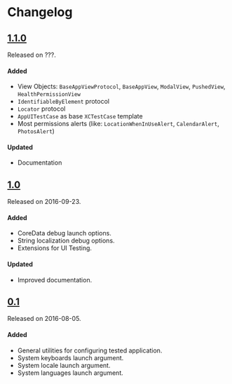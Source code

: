 # Changelog

## [1.1.0](https://github.com/PGSSoft/AutoMate/releases/tag/1.1.0)
Released on ???.

#### Added
- View Objects: `BaseAppViewProtocol`, `BaseAppView`, `ModalView`, `PushedView`, `HealthPermissionView`
- `IdentifiableByElement` protocol
- `Locator` protocol
- `AppUITestCase` as base `XCTestCase` template
- Most permissions alerts (like: `LocationWhenInUseAlert`, `CalendarAlert`, `PhotosAlert`)

#### Updated
- Documentation

## [1.0](https://github.com/PGSSoft/AutoMate/releases/tag/1.0)
Released on 2016-09-23.

#### Added
- CoreData debug launch options.
- String localization debug options.
- Extensions for UI Testing.

#### Updated
- Improved documentation.

## [0.1](https://github.com/PGSSoft/AutoMate/releases/tag/0.1)
Released on 2016-08-05.

#### Added
- General utilities for configuring tested application.
- System keyboards launch argument.
- System locale launch argument.
- System languages launch argument.
